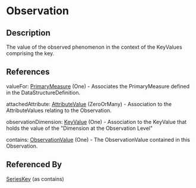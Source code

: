 
# Observation





## Description

The value of the observed phenomenon in the context of the KeyValues comprising the key.




## References

valueFor: [PrimaryMeasure](PrimaryMeasure.md) (One) - Associates the PrimaryMeasure defined in the DataStructureDefinition.

attachedAttribute: [AttributeValue](AttributeValue.md) (ZeroOrMany) - Association to the AttributeValues relating to the Observation.

observationDimension: [KeyValue](KeyValue.md) (One) - Association to the KeyValue that holds the value of the "Dimension at the Observation Level"

contains: [ObservationValue](ObservationValue.md) (One) - The ObservationValue contained in this Observation.



## Referenced By

[SeriesKey](SeriesKey.md) (as contains)


